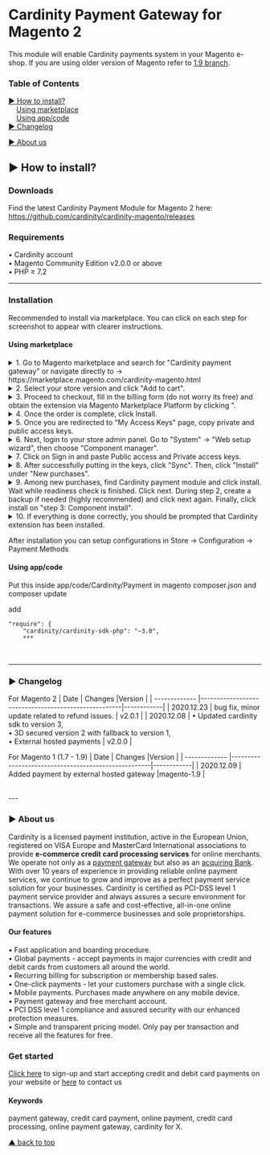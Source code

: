 # Cardinity Payment Gateway for Magento 2
This module will enable Cardinity payments system in your Magento e-shop. If you are using older version of Magento refer to <a href="https://github.com/cardinity/cardinity-magento/tree/1.9.x">1.9 branch</a>.

### Table of Contents  
 [► How to install?](#-how-to-install)   
      [Using marketplace](#using-marketplace)   
      [Using app/code](#using-appcode)   
 [► Changelog](#-changelog)  
  
 [► About us](#-aboutus)     
<a name="headers"/>  

## ► How to install?

### Downloads
Find the latest Cardinity Payment Module for Magento 2 here: https://github.com/cardinity/cardinity-magento/releases
### Requirements
• Cardinity account  
• Magento Community Edition v2.0.0 or above  
• PHP ≥ 7.2  

---
### Installation
Recommended to install via marketplace. You can click on each step for screenshot to appear with clearer instructions. 
#### Using marketplace
<details>
<summary>1. Go to Magento marketplace and search for "Cardinity payment gateway" or navigate directly to → https://marketplace.magento.com/cardinity-magento.html</summary>
 <img src="https://user-images.githubusercontent.com/76772655/105848170-45ea5000-5fe7-11eb-8d94-64450da5476c.png" width="600">
 </details>
 <details>
<summary>2. Select your store version and click "Add to cart".</summary>
 <img src="https://user-images.githubusercontent.com/76772655/105849360-f147d480-5fe8-11eb-9b71-7d26bd82c432.png" width="600"></details>
<details><summary>3. Proceed to checkout, fill in the billing form (do not worry its free) and obtain the extension via Magento Marketplace Platform by clicking ".</summary>
 <img src="https://user-images.githubusercontent.com/76772655/105849767-8054ec80-5fe9-11eb-8ccd-6ab94adcfd83.png" width="600"> <br> <img src="https://user-images.githubusercontent.com/76772655/105850356-4a643800-5fea-11eb-8db0-56dfb21ffe45.png" width="600"></details>
<details>
<summary>4. Once the order is complete, click Install.</summary>
 <img src="https://user-images.githubusercontent.com/76772655/105850558-8eefd380-5fea-11eb-8fbd-48e3c482ea79.png" width="600"></details>
<details>
<summary>5. Once you are redirected to "My Access Keys" page, copy private and public access keys.</summary>
 <img src="https://user-images.githubusercontent.com/76772655/105851009-29501700-5feb-11eb-958d-081b10120578.png" width="600"></details>
<details>
<summary>6. Next, login to your store admin panel. Go to "System" → "Web setup wizard", then choose "Component manager".</summary>
<img src="https://user-images.githubusercontent.com/76772655/105851839-4a653780-5fec-11eb-85a4-f89b917a42a2.png" width="600"></details>
<details>
<summary>7. Click on Sign in and paste Public access and Private access keys.</summary>
<img src="https://user-images.githubusercontent.com/76772655/105852370-0cb4de80-5fed-11eb-909a-5fd5948fb560.png" width="600"></details>
 <details>
<summary>8. After successfully putting in the keys, click "Sync". Then, click "Install" under "New purchases".</summary>
<img src="https://user-images.githubusercontent.com/76772655/105852901-ba27f200-5fed-11eb-9b86-06722d956ed8.png" width="600"></details>
 <details>
<summary>9. Among new purchases, find Cardinity payment module and click install. Wait while readiness check is finished. Click next. During step 2, create a backup if needed (highly recommended) and click next again. Finally, click install on "step 3: Component install".</summary>
<br>Step 1.<br><img src="https://user-images.githubusercontent.com/76772655/105853823-ca8c9c80-5fee-11eb-9991-1bcebea5e40e.png" width="600">
<br>Step 2.<br><img src="https://user-images.githubusercontent.com/76772655/105854356-79c97380-5fef-11eb-9e8c-a1167e305314.png" width="600">
<br>Step 3.<br><img src="https://user-images.githubusercontent.com/76772655/105854542-af6e5c80-5fef-11eb-91ec-be277f5147a9.png" width="600"></details>
 <details>
<summary>10. If everything is done correctly, you should be prompted that Cardinity extension has been installed.</summary>
<img src="https://user-images.githubusercontent.com/76772655/105855047-4dfabd80-5ff0-11eb-8570-1e0aeb7dd44c.png" width="600"></details>

After installation you can setup configurations in Store -> Configuration -> Payment Methods
#### Using app/code
Put this inside app/code/Cardinity/Payment in magento composer.json and composer update

add
```
"require": {
    "cardinity/cardinity-sdk-php": "~3.0",
    *** 
```

<br>

---
### ► Changelog 
For Magento 2
| Date          | Changes                                             |Version     |
| ------------- |-----------------------------------------------------|------------|
| 2020.12.23    | bug fix, minor update related to refund issues.     | v2.0.1     |
| 2020.12.08    | • Updated cardinity sdk to version 3,<br>• 3D secured version 2 with fallback to version 1,<br>• External hosted payments                  | v2.0.0      |

For Magento 1 (1.7 - 1.9)
| Date          | Changes                                             |Version     |
| ------------- |-----------------------------------------------------|------------|
| 2020.12.09    | Added payment by external hosted gateway            |magento-1.9 |

<br>
---

### ► About us
Cardinity is a licensed payment institution, active in the European Union, registered on VISA Europe and MasterCard International associations to provide <b>e-commerce credit card processing services</b> for online merchants. We operate not only as a <u>payment gateway</u> but also as an <u>acquiring Bank</u>. With over 10 years of experience in providing reliable online payment services, we continue to grow and improve as a perfect payment service solution for your businesses. Cardinity is certified as PCI-DSS level 1 payment service provider and always assures a secure environment for transactions. We assure a safe and cost-effective, all-in-one online payment solution for e-commerce businesses and sole proprietorships.<br>
#### Our features
• Fast application and boarding procedure.   
• Global payments - accept payments in major currencies with credit and debit cards from customers all around the world.   
• Recurring billing for subscription or membership based sales.  
• One-click payments - let your customers purchase with a single click.   
• Mobile payments. Purchases made anywhere on any mobile device.   
• Payment gateway and free merchant account.   
• PCI DSS level 1 compliance and assured security with our enhanced protection measures.   
• Simple and transparent pricing model. Only pay per transaction and receive all the features for free.
### Get started
<a href="https://cardinity.com/sign-up">Click here</a> to sign-up and start accepting credit and debit card payments on your website or <a href="https://cardinity.com/company/contact-us">here</a> to contact us 
#### Keywords
payment gateway, credit card payment, online payment, credit card processing, online payment gateway, cardinity for X.     

  
 [▲ back to top](#Cardinity-Payment-Gateway-for-PrestaShop)
<!--
**fjundzer/fjundzer** is a ✨ _special_ ✨ repository because its `README.md` (this file) appears on your GitHub profile.


